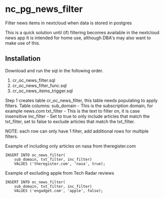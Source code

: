 # nc_pg_news_filter
Filter news items in nextcloud when data is stored in postgres

This is a quick solution until (if) filtering becomes available in the nextcloud news app
It is intended for home use, although DBA's may also want to make use of this. 

Installation
------------
Download and run the sql in the following order.
1. cr_oc_news_filter.sql
2. cr_oc_news_filter_func.sql
3. cr_oc_news_items_trigger.sql

Step 1 creates table cr_oc_news_filter, this table needs populating to apply filters.
Table columns:
    sub_domain - This is the subscription domain, for example news.com
    txt_filter - This is the text to filter on, it is case insensitive
    inc_filter - Set to true to only include articles that match the txt_filter, set to false to exclude articles that match the txt_filter.
    
NOTE: each row can only have 1 filter, add additional rows for multiple filters.

Example of including only articles on nasa from theregister.com

    INSERT INTO oc_news_filter(
        sub_domain, txt_filter, inc_filter)
        VALUES ('theregister.com', 'nasa', true);
    
Example of excluding apple from Tech Radar reviews

    INSERT INTO oc_news_filter(
        sub_domain, txt_filter, inc_filter)
        VALUES ('engadget.com', 'apple', false);